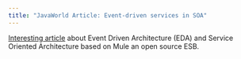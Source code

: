 ```yaml
---
title: "JavaWorld Article: Event-driven services in SOA"
---
```

[Interesting article](http://www.javaworld.com/javaworld/jw-01-2005/jw-0131-soa_p.html) about Event Driven Architecture (EDA) and Service Oriented Architecture based on Mule an open source ESB.
